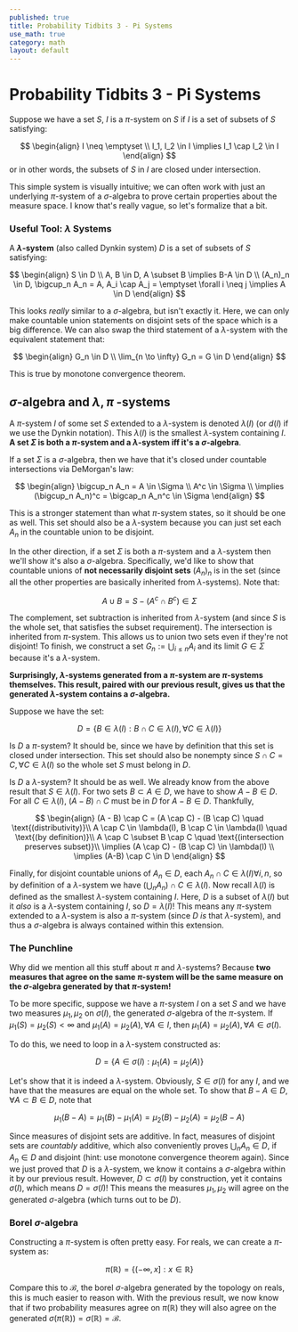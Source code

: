 ```yaml
---
published: true
title: Probability Tidbits 3 - Pi Systems
use_math: true
category: math
layout: default
---
```


# Probability Tidbits 3 - Pi Systems

Suppose we have a set $S$, $I$ is a $\pi$-system on $S$ if $I$ is a set of subsets of $S$ satisfying:

$$
\begin{align}
I \neq \emptyset \\
I_1, I_2 \in I \implies I_1 \cap I_2 \in I
\end{align}
$$
or in other words, the subsets of $S$ in $I$ are closed under intersection.

This simple system is visually intuitive; we can often work with just an underlying $\pi$-system of a $\sigma$-algebra to prove certain properties about the measure space. I know that's really vague, so let's formalize that a bit. 

### Useful Tool: $\lambda$ Systems

A **$\lambda$-system** (also called Dynkin system) $D$ is a set of subsets of $S$ satisfying:

$$
\begin{align}
S \in D \\
A, B \in D, A \subset B \implies B-A \in D \\
(A_n)_n \in D, \bigcup_n A_n = A, A_i \cap A_j = \emptyset \forall i \neq j \implies A \in D
\end{align}
$$

This looks _really_ similar to a $\sigma$-algebra, but isn't exactly it. Here, we can only make countable union statements on disjoint sets of the space which is a big difference. We can also swap the third statement of a $\lambda$-system with the equivalent statement that:

$$
\begin{align}
G_n \in D \\
\lim_{n \to \infty} G_n = G \in D
\end{align}
$$

This is true by monotone convergence theorem.

## $\sigma$-algebra and $\lambda, \pi$ -systems
A $\pi$-system $I$ of some set $S$ extended to a $\lambda$-system is denoted $\lambda(I)$ (or $d(I)$ if we use the Dynkin notation). This $\lambda(I)$ is the smallest $\lambda$-system containing $I$. **A set $\Sigma$ is both a $\pi$-system and a $\lambda$-system iff it's a $\sigma$-algebra**.

If a set $\Sigma$ is a $\sigma$-algebra, then we have that it's closed under countable intersections via DeMorgan's law:

$$
\begin{align}
\bigcup_n A_n = A \in \Sigma \\
A^c \in \Sigma \\
\implies (\bigcup_n A_n)^c = \bigcap_n A_n^c \in \Sigma
\end{align}
$$

This is a stronger statement than what $\pi$-system states, so it should be one as well. This set should also be a $\lambda$-system because you can just set each $A_n$ in the countable union to be disjoint.

In the other direction, if a set $\Sigma$ is both a $\pi$-system and a $\lambda$-system then we'll show it's also a $\sigma$-algebra. Specifically, we'd like to show that countable unions of **not necessarily disjoint sets** $(A_n)_n$ is in the set (since all the other properties are basically inherited from $\lambda$-systems). Note that:


$$
A \cup B = S - (A^c \cap B^c) \in \Sigma
$$

The complement, set subtraction is inherited from $\lambda$-system (and since $S$ is the whole set, that satisfies the subset requirement). The intersection is inherited from $\pi$-system. This allows us to union two sets even if they're not disjoint! To finish, we construct a set $G_n := \bigcup_{i \leq n} A_i$ and its limit $G \in \Sigma$ because it's a $\lambda$-system.

**Surprisingly, $\lambda$-systems generated from a $\pi$-system are $\pi$-systems themselves. This result, paired with our previous result, gives us that the generated $\lambda$-system contains a $\sigma$-algebra.**

Suppose we have the set:


$$
D = \{B \in \lambda(I) : B \cap C \in \lambda (I), \forall C \in \lambda(I)\}
$$

Is $D$ a $\pi$-system? It should be, since we have by definition that this set is closed under intersection. This set should also be nonempty since $S \cap C = C, \forall C \in \lambda(I)$ so the whole set $S$ must belong in $D$. 

Is $D$ a $\lambda$-system? It should be as well. We already know from the above result that $S \in \lambda(I)$. For two sets $B \subset A \in D$, we have to show $A - B \in D$. For all $C \in \lambda(I)$, $(A - B) \cap C$ must be in $D$ for $A - B \in D$. Thankfully, 


$$
\begin{align}
(A - B) \cap C = (A \cap C) - (B \cap C) \quad \text{(distributivity)}\\
A \cap C \in \lambda(I), B \cap C \in \lambda(I) \quad \text{(by definition)}\\
A \cap C \subset B \cap C \quad \text{(intersection preserves subset)}\\
\implies (A \cap C) - (B \cap C) \in \lambda(I) \\
\implies (A-B) \cap C \in D
\end{align}
$$


Finally, for disjoint countable unions of $A_n \in  D$, each $A_n \cap C \in \lambda(I) \forall i, n$, so by definition of a $\lambda$-system we have $(\bigcup_n A_n) \cap C \in \lambda(I)$. Now recall $\lambda(I)$ is defined as the smallest $\lambda$-system containing $I$. Here, $D$ is a subset of $\lambda(I)$ but it _also_ is a $\lambda$-system containing $I$, so $D = \lambda(I)$! This means any $\pi$-system extended to a $\lambda$-system is also a $\pi$-system (since $D$ _is_ that $\lambda$-system), and thus a $\sigma$-algebra is always contained within this extension.

### The Punchline
Why did we mention all this stuff about $\pi$ and $\lambda$-systems? Because **two measures that agree on the same $\pi$-system will be the same measure on the $\sigma$-algebra generated by that $\pi$-system!**

To be more specific, suppose we have a $\pi$-system $I$ on a set $S$ and we have two measures $\mu_1, \mu_2$ on $\sigma(I)$, the generated $\sigma$-algebra of the $\pi$-system. If $\mu_1(S) = \mu_2(S) < \infty$ and $\mu_1(A) = \mu_2(A), \forall A \in I$, then $\mu_1(A) = \mu_2(A), \forall A \in \sigma(I)$.

To do this, we need to loop in a $\lambda$-system constructed as:

$$
D = \{A \in \sigma(I): \mu_1(A) = \mu_2(A)\}
$$

Let's show that it is indeed a $\lambda$-system. Obviously, $S \in \sigma(I)$ for any $I$, and we have that the measures are equal on the whole set. To show that $B - A \in D, \forall A \subset B \in D$, note that 

$$
\mu_1(B - A) = \mu_1(B) - \mu_1(A) = \mu_2(B) - \mu_2(A) = \mu_2(B - A)
$$

Since measures of disjoint sets are additive. In fact, measures of disjoint sets are *countably* additive, which also conveniently proves $\bigcup_n A_n \in D$, if $A_n \in D$ and disjoint (hint: use monotone convergence theorem again). Since we just proved that $D$ is a $\lambda$-system, we know it contains a $\sigma$-algebra within it by our previous result. However, $D \subset \sigma(I)$ by construction, yet it contains $\sigma(I)$, which means $D = \sigma(I)$! This means the measures $\mu_1, \mu_2$ will agree on the generated $\sigma$-algebra (which turns out to be $D$).

### Borel $\sigma$-algebra

Constructing a $\pi$-system is often pretty easy. For reals, we can create a $\pi$-system as:

$$
\pi(\mathbb{R}) = \{(-\infty, x] : x \in \mathbb{R} \}
$$

Compare this to $\mathcal{B}$, the borel $\sigma$-algebra generated by the topology on reals, this is much easier to reason with. With the previous result, we now know that if two probability measures agree on $\pi(\mathbb{R})$ they will also agree on the generated $\sigma(\pi(\mathbb{R})) = \sigma(\mathbb{R}) = \mathcal{B}$.

<script src="https://utteranc.es/client.js" repo="OneRaynyDay/oneraynyday.github.io" issue-term="pathname" theme="github-light" crossorigin="anonymous" async> </script>
